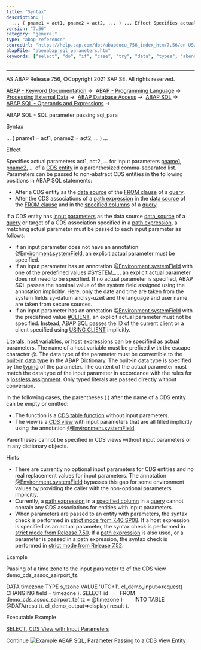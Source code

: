 ```yaml
---
title: "Syntax"
description: |
  ... ( pname1 = act1, pname2 = act2, ... ) ... Effect Specifies actual parameters act1, act2, ... for input parameters pname1(https://help.sap.com/doc/abapdocu_756_index_htm/7.56/en-US/abencds_f1_param.htm), pname2(https://help.sap.com/doc/abapdocu_756_index_htm/7.56/en-US/abencds_f1_param.htm),
version: "7.56"
category: "general"
type: "abap-reference"
sourceUrl: "https://help.sap.com/doc/abapdocu_756_index_htm/7.56/en-US/abenabap_sql_parameters.htm"
abapFile: "abenabap_sql_parameters.htm"
keywords: ["select", "do", "if", "case", "try", "data", "types", "abenabap", "sql", "parameters"]
---
```


* * *

AS ABAP Release 756, ©Copyright 2021 SAP SE. All rights reserved.

[ABAP - Keyword Documentation](https://help.sap.com/doc/abapdocu_756_index_htm/7.56/en-US/abenabap.htm) →  [ABAP - Programming Language](https://help.sap.com/doc/abapdocu_756_index_htm/7.56/en-US/abenabap_reference.htm) →  [Processing External Data](https://help.sap.com/doc/abapdocu_756_index_htm/7.56/en-US/abenabap_language_external_data.htm) →  [ABAP Database Access](https://help.sap.com/doc/abapdocu_756_index_htm/7.56/en-US/abendb_access.htm) →  [ABAP SQL](https://help.sap.com/doc/abapdocu_756_index_htm/7.56/en-US/abenabap_sql.htm) →  [ABAP SQL - Operands and Expressions](https://help.sap.com/doc/abapdocu_756_index_htm/7.56/en-US/abenabap_sql_operands.htm) → 

ABAP SQL - SQL parameter passing sql\_para

Syntax

... ( pname1 = act1, pname2 = act2, ... ) ...

Effect

Specifies actual parameters act1, act2, ... for input parameters [pname1](https://help.sap.com/doc/abapdocu_756_index_htm/7.56/en-US/abencds_f1_param.htm), [pname2](https://help.sap.com/doc/abapdocu_756_index_htm/7.56/en-US/abencds_f1_param.htm), ... of a [CDS entity](https://help.sap.com/doc/abapdocu_756_index_htm/7.56/en-US/abencds_entity_glosry.htm "Glossary Entry") in a parenthesized comma-separated list. Parameters can be passed to non-abstract CDS entities in the following positions in ABAP SQL statements:

-   After a CDS entity as the [data source](https://help.sap.com/doc/abapdocu_756_index_htm/7.56/en-US/abapselect_data_source.htm) of the [FROM clause](https://help.sap.com/doc/abapdocu_756_index_htm/7.56/en-US/abapfrom_clause.htm) of a [query](https://help.sap.com/doc/abapdocu_756_index_htm/7.56/en-US/abenquery_glosry.htm "Glossary Entry").
-   After the CDS associations of a [path expression](https://help.sap.com/doc/abapdocu_756_index_htm/7.56/en-US/abenabap_sql_path.htm) in the [data source](https://help.sap.com/doc/abapdocu_756_index_htm/7.56/en-US/abapselect_data_source.htm) of the [FROM clause](https://help.sap.com/doc/abapdocu_756_index_htm/7.56/en-US/abapfrom_clause.htm) and in the [specified columns](https://help.sap.com/doc/abapdocu_756_index_htm/7.56/en-US/abenabap_sql_columns.htm) of a [query](https://help.sap.com/doc/abapdocu_756_index_htm/7.56/en-US/abenquery_glosry.htm "Glossary Entry").

If a CDS entity has [input parameters](https://help.sap.com/doc/abapdocu_756_index_htm/7.56/en-US/abencds_f1_param.htm) as the data source [data\_source](https://help.sap.com/doc/abapdocu_756_index_htm/7.56/en-US/abapselect_data_source.htm) of a [query](https://help.sap.com/doc/abapdocu_756_index_htm/7.56/en-US/abenquery_glosry.htm "Glossary Entry") or target of a CDS association specified in a [path expression](https://help.sap.com/doc/abapdocu_756_index_htm/7.56/en-US/abenabap_sql_path.htm), a matching actual parameter must be passed to each input parameter as follows:

-   If an input parameter does not have an annotation [@Environment.systemField](https://help.sap.com/doc/abapdocu_756_index_htm/7.56/en-US/abencds_f1_parameter_annotations.htm), an explicit actual parameter must be specified.
-   If an input parameter has an annotation [@Environment.systemField](https://help.sap.com/doc/abapdocu_756_index_htm/7.56/en-US/abencds_f1_parameter_annotations.htm) with one of the predefined values [#SYSTEM\_...](https://help.sap.com/doc/abapdocu_756_index_htm/7.56/en-US/abencds_f1_parameter_annotations.htm), an explicit actual parameter does not need to be specified. If no actual parameter is specified, ABAP SQL passes the nominal value of the system field assigned using the annotation implicitly. Here, only the date and time are taken from the system fields sy-datum and sy-uzeit and the language and user name are taken from secure sources.
-   If an input parameter has an annotation [@Environment.systemField](https://help.sap.com/doc/abapdocu_756_index_htm/7.56/en-US/abencds_f1_parameter_annotations.htm) with the predefined value [#CLIENT](https://help.sap.com/doc/abapdocu_756_index_htm/7.56/en-US/abencds_f1_parameter_annotations.htm), an explicit actual parameter must not be specified. Instead, ABAP SQL passes the ID of the current [client](https://help.sap.com/doc/abapdocu_756_index_htm/7.56/en-US/abenclient_glosry.htm "Glossary Entry") or a client specified using [USING CLIENT](https://help.sap.com/doc/abapdocu_756_index_htm/7.56/en-US/abapselect_client.htm) implicitly.

[Literals](https://help.sap.com/doc/abapdocu_756_index_htm/7.56/en-US/abenabap_sql_literals.htm), [host variables](https://help.sap.com/doc/abapdocu_756_index_htm/7.56/en-US/abenabap_sql_host_variables.htm), or [host expressions](https://help.sap.com/doc/abapdocu_756_index_htm/7.56/en-US/abenabap_sql_host_expressions.htm) can be specified as actual parameters. The name of a host variable must be prefixed with the escape character @. The data type of the parameter must be convertible to the [built-in data type](https://help.sap.com/doc/abapdocu_756_index_htm/7.56/en-US/abenddic_builtin_types.htm) in the ABAP Dictionary. The built-in data type is specified by the [typing](https://help.sap.com/doc/abapdocu_756_index_htm/7.56/en-US/abencds_typing.htm) of the parameter. The content of the actual parameter must match the data type of the input parameter in accordance with the rules for a [lossless assignment](https://help.sap.com/doc/abapdocu_756_index_htm/7.56/en-US/abenlossless_assignment_glosry.htm "Glossary Entry"). Only typed literals are passed directly without conversion.

In the following cases, the parentheses ( ) after the name of a CDS entity can be empty or omitted:

-   The function is a [CDS table function](https://help.sap.com/doc/abapdocu_756_index_htm/7.56/en-US/abencds_table_function_glosry.htm "Glossary Entry") without input parameters.
-   The view is a [CDS view](https://help.sap.com/doc/abapdocu_756_index_htm/7.56/en-US/abencds_view_glosry.htm "Glossary Entry") with input parameters that are all filled implicitly using the annotation [@Environment.systemField](https://help.sap.com/doc/abapdocu_756_index_htm/7.56/en-US/abencds_f1_parameter_annotations.htm).

Parentheses cannot be specified in CDS views without input parameters or in any dictionary objects.

Hints

-   There are currently no optional input parameters for CDS entities and no real replacement values for input parameters. The annotation [@Environment.systemField](https://help.sap.com/doc/abapdocu_756_index_htm/7.56/en-US/abencds_f1_parameter_annotations.htm) bypasses this gap for some environment values by providing the caller with the non-optional parameters implicitly.
-   Currently, a [path expression](https://help.sap.com/doc/abapdocu_756_index_htm/7.56/en-US/abenabap_sql_path.htm) in a [specified column](https://help.sap.com/doc/abapdocu_756_index_htm/7.56/en-US/abenabap_sql_columns.htm) in a [query](https://help.sap.com/doc/abapdocu_756_index_htm/7.56/en-US/abenquery_glosry.htm "Glossary Entry") cannot contain any CDS associations for entities with input parameters.
-   When parameters are passed to an entity with parameters, the syntax check is performed in [strict mode from 7.40 SP08](https://help.sap.com/doc/abapdocu_756_index_htm/7.56/en-US/abenabap_sql_strictmode_740_sp08.htm). If a host expression is specified as an actual parameter, the syntax check is performed in [strict mode from Release 7.50](https://help.sap.com/doc/abapdocu_756_index_htm/7.56/en-US/abenabap_sql_strictmode_750.htm). If a [path expression](https://help.sap.com/doc/abapdocu_756_index_htm/7.56/en-US/abenabap_sql_path.htm) is also used, or a parameter is passed in a path expression, the syntax check is performed in [strict mode from Release 7.52](https://help.sap.com/doc/abapdocu_756_index_htm/7.56/en-US/abenabap_sql_strictmode_752.htm).

Example

Passing of a time zone to the input parameter tz of the CDS view demo\_cds\_assoc\_sairport\_tz.

DATA timezone TYPE s\_tzone VALUE 'UTC+1'.
cl\_demo\_input=>request( CHANGING field = timezone ).
SELECT id
       FROM demo\_cds\_assoc\_sairport\_tz( tz = @timezone )
       INTO TABLE @DATA(result).
cl\_demo\_output=>display( result ).

Executable Example

[SELECT, CDS View with Input Parameters](https://help.sap.com/doc/abapdocu_756_index_htm/7.56/en-US/abenselect_cds_para_abexa.htm)

Continue
![Example](exa.gif "Example") [ABAP SQL, Parameter Passing to a CDS View Entity](https://help.sap.com/doc/abapdocu_756_index_htm/7.56/en-US/abenselect_cds_para_abexa.htm)